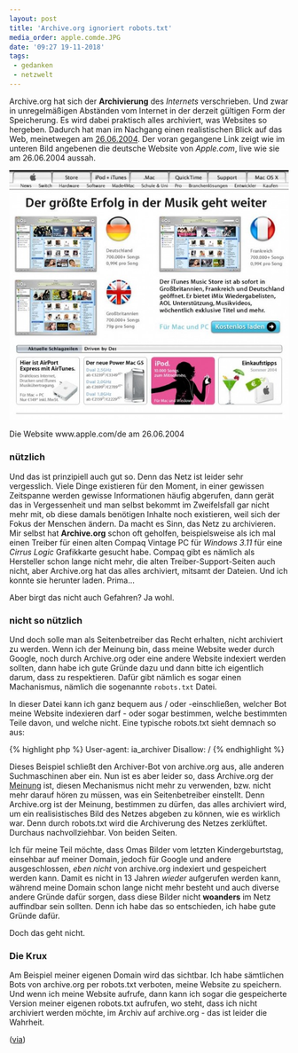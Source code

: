 ```yaml
---
layout: post
title: 'Archive.org ignoriert robots.txt'
media_order: apple.comde.JPG
date: '09:27 19-11-2018'
tags: 
 - gedanken
 - netzwelt
---
```


Archive.org hat sich der **Archivierung** des *Internets* verschrieben. Und zwar in unregelmäßigen Abständen vom Internet in der derzeit gültigen Form der Speicherung. Es wird dabei praktisch alles archiviert, was Websites so hergeben. Dadurch hat man im Nachgang einen realistischen Blick auf das Web, meinetwegen am [26.06.2004](https://web.archive.org/web/20040626063515/http://www.apple.com:80/de/). Der voran gegangene Link zeigt wie im unteren Bild angebenen die deutsche Website von *Apple.com*, live wie sie am 26.06.2004 aussah.

![Die Website www.apple.com/de am 26.06.2004](/assets/2018/apple.comde.JPG)
<figcaption>Die Website www.apple.com/de am 26.06.2004</figcaption>

### nützlich
Und das ist prinzipiell auch gut so. Denn das Netz ist leider sehr vergesslich. Viele Dinge existieren für den Moment, in einer gewissen Zeitspanne werden gewisse Informationen häufig abgerufen, dann gerät das in Vergessenheit und man selbst bekommt im Zweifelsfall gar nicht mehr mit, ob diese damals benötigen Inhalte noch existieren, weil sich der Fokus der Menschen ändern. Da macht es Sinn, das Netz zu archivieren. 
Mir selbst hat **Archive.org** schon oft geholfen, beispielsweise als ich mal einen Treiber für einen alten Compaq Vintage PC für *Windows 3.11* für eine *Cirrus Logic* Grafikkarte gesucht habe. Compaq gibt es nämlich als Hersteller schon lange nicht mehr, die alten Treiber-Support-Seiten auch nicht, aber Archive.org hat das alles archiviert, mitsamt der Dateien. Und ich konnte sie herunter laden. Prima…

Aber birgt das nicht auch Gefahren? Ja wohl.

### nicht so nützlich
Und doch solle man als Seitenbetreiber das Recht erhalten, nicht archiviert zu werden. Wenn ich der Meinung bin, dass meine Website weder durch Google, noch durch Archive.org oder eine andere Website indexiert werden sollten, dann habe ich gute Gründe dazu und dann bitte ich eigentlich darum, dass zu respektieren. 
Dafür gibt nämlich es sogar einen Machanismus, nämlich die sogenannte `robots.txt` Datei.

In dieser Datei kann ich ganz bequem aus / oder -einschließen, welcher Bot meine Website indexieren darf - oder sogar bestimmen, welche bestimmten Teile davon, und welche nicht. Eine typische robots.txt sieht demnach so aus:

{% highlight php %}
User-agent: ia_archiver
Disallow: /
{% endhighlight %}

Dieses Beispiel schließt den Archiver-Bot von archive.org aus, alle anderen Suchmaschinen aber ein.
Nun ist es aber leider so, dass Archive.org der [Meinung](https://blog.archive.org/2017/04/17/robots-txt-meant-for-search-engines-dont-work-well-for-web-archives/) ist, diesen Mechanismus nicht mehr zu verwenden, bzw. nicht mehr darauf hören zu müssen, was ein Seitenbetreiber einstellt. Denn Archive.org ist der Meinung, bestimmen zu dürfen, das alles archiviert wird, um ein realisistisches Bild des Netzes abgeben zu können, wie es wirklich war. Denn durch robots.txt wird die Archiverung des Netzes zerklüftet. Durchaus nachvollziehbar. Von beiden Seiten. 

Ich für meine Teil möchte, dass Omas Bilder vom letzten Kindergeburtstag, einsehbar auf meiner Domain, jedoch für Google und andere ausgeschlossen, *eben nicht* von archive.org indexiert und gespeichert werden kann. Damit es nicht in 13 Jahren *wieder* aufgerufen werden kann, während meine Domain schon lange nicht mehr besteht und auch diverse andere Gründe dafür sorgen, dass diese Bilder nicht **woanders** im Netz auffindbar sein sollten. Denn ich habe das so entschieden, ich habe gute Gründe dafür.

Doch das geht nicht.

### Die Krux

Am Beispiel meiner eigenen Domain wird das sichtbar. Ich habe sämtlichen Bots von archive.org per robots.txt verboten, meine Website zu speichern. Und wenn ich meine Website aufrufe, dann kann ich sogar die gespeicherte Version meiner eigenen robots.txt aufrufen, wo steht, dass ich nicht archiviert werden möchte, im Archiv auf archive.org - das ist leider die Wahrheit.

([via](https://www.heise.de/newsticker/meldung/Archivierung-des-Internets-Internet-Archive-ignoriert-kuenftig-robots-txt-3693558.html))